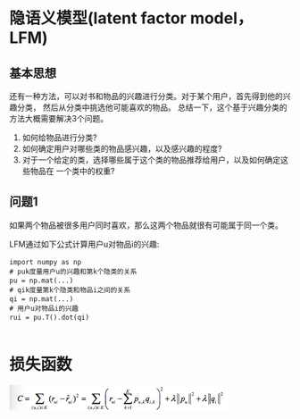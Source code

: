 # 隐语义模型(latent factor model，LFM)

## 基本思想
还有一种方法，可以对书和物品的兴趣进行分类。对于某个用户，首先得到他的兴趣分类，
然后从分类中挑选他可能喜欢的物品。 总结一下，这个基于兴趣分类的方法大概需要解决3个问题。

1. 如何给物品进行分类?
2. 如何确定用户对哪些类的物品感兴趣，以及感兴趣的程度?
3. 对于一个给定的类，选择哪些属于这个类的物品推荐给用户，以及如何确定这些物品在
一个类中的权重?

## 问题1
如果两个物品被很多用户同时喜欢，那么这两个物品就很有可能属于同一个类。

LFM通过如下公式计算用户u对物品i的兴趣:

```
import numpy as np
# puk度量用户u的兴趣和第k个隐类的关系
pu = np.mat(...)
# qik度量第k个隐类和物品i之间的关系
qi = np.mat(...)
# 用户u对物品i的兴趣
rui = pu.T().dot(qi)


```
# 损失函数
![](https://github.com/bobkentt/Learning-machine-from-scratch-pic/blob/master/practice/pic/20170827-153201.png)
